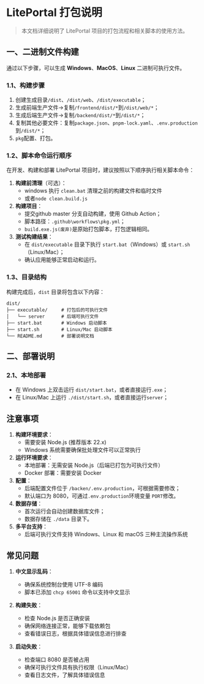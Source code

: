 # LitePortal 打包说明

> 本文档详细说明了 LitePortal 项目的打包流程和相关脚本的使用方法。

## 一、二进制文件构建

通过以下步骤，可以生成 **Windows**、**MacOS**、**Linux** 二进制可执行文件。

### 1.1、构建步骤

1. 创建生成目录`/dist`、`/dist/web`、`/dist/executable`；
2. 生成前端生产文件→复制`/frontend/dist/*`到`/dist/web/*`；
3. 生成后端生产文件→复制`/backend/dist/*`到`/dist/*`；
4. 复制其他必要文件：复制`package.json`、`pnpm-lock.yaml`、`.env.production`到`/dist/*`；
5. `pkg`配置、打包。

### 1.2、脚本命令运行顺序

在开发、构建和部署 LitePortal 项目时，建议按照以下顺序执行相关脚本命令：

1. **构建前清理**（可选）：
   - windows 执行 `clean.bat` 清理之前的构建文件和临时文件
   - 或者`node clean.build.js`
2. **构建项目**：
   - 提交github master 分支自动构建，使用 Github Action；
   - 脚本路径：`.github\workflows\pkg.yml`；
   - `build.exe.js(废弃)`是原始打包脚本，打包逻辑相同。
3. **测试构建结果**：
   - 在 `dist/executable` 目录下执行 `start.bat`（Windows）或 `start.sh`（Linux/Mac）；
   - 确认应用能够正常启动和运行。

### 1.3、目录结构

构建完成后，`dist` 目录将包含以下内容：

```
dist/
├── executable/    	# 打包后的可执行文件
│   └── server     	# 后端可执行文件
├── start.bat       # Windows 启动脚本
├── start.sh        # Linux/Mac 启动脚本
└── README.md       # 部署说明文档
```

## 二、部署说明

### 2.1、本地部署

- 在 Windows 上双击运行 `dist/start.bat`，或者直接运行`.exe`；
- 在 Linux/Mac 上运行 `./dist/start.sh`，或者直接运行`server`；



## 注意事项

1. **构建环境要求**：
   - 需要安装 Node.js (推荐版本 22.x)
   - Windows 系统需要确保批处理文件可以正常执行
2. **运行环境要求**：
   - 本地部署：无需安装 Node.js（后端已打包为可执行文件）
   - Docker 部署：需要安装 Docker
3. **配置**：
   - 后端配置文件位于 `/backen/.env.production`，可根据需要修改；
   - 默认端口为 8080，可通过`.env.production`环境变量 `PORT`修改。
4. **数据存储**：
   - 首次运行会自动创建数据库文件；
   - 数据存储在 `./data` 目录下。
5. **多平台支持**：
   - 后端可执行文件支持 Windows、Linux 和 macOS 三种主流操作系统

## 常见问题

1. **中文显示乱码**：
   - 确保系统控制台使用 UTF-8 编码
   - 脚本已添加 `chcp 65001` 命令以支持中文显示

2. **构建失败**：
   - 检查 Node.js 是否正确安装
   - 确保网络连接正常，能够下载依赖包
   - 查看错误日志，根据具体错误信息进行排查

3. **启动失败**：
   - 检查端口 8080 是否被占用
   - 确保可执行文件具有执行权限（Linux/Mac）
   - 查看日志文件，了解具体错误信息

